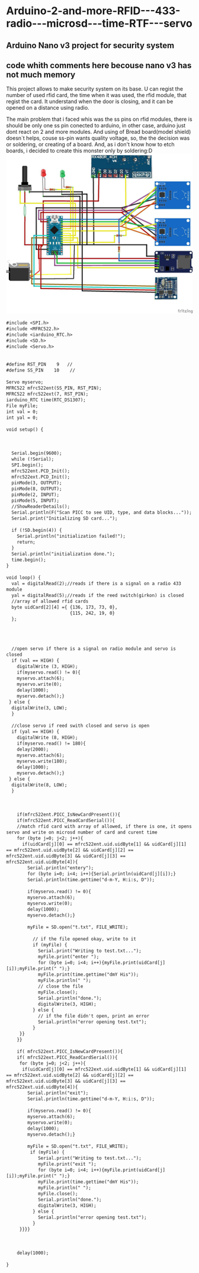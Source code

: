 # Arduino-2-and-more-RFID---433-radio---microsd---time-RTF---servo
Arduino Nano v3 project for security system
-------
code whith comments here becouse nano v3 has not much memory
-------
This project allows to make security system on its base. U can regist the number of used rfid card, the time when it was used, the rfid module, that regist the card. It understand when the door is closing, and it can be opened on a distance using radio.

The main problem that i faced whis was the ss pins on rfid modules, there is should be only one ss pin conected to arduino, in other case, arduino just dont react on 2 and more modules. And using of Bread board(model shield) doesn`t helps, couse ss-pin wants quality voltage, so, the the decision was or soldering, or creating of a board. And, as i don't know how to etch boards, i decided to create this monster only by soldering:D  
![alt text](https://github.com/VladislavKoba/Arduino-2-and-more-RFID---433-radio---microsd---time-RTF---servo/blob/master/photo_2018-04-23_16-48-35.jpg?raw=true)
```
#include <SPI.h>
#include <MFRC522.h>
#include <iarduino_RTC.h>
#include <SD.h>
#include <Servo.h>


#define RST_PIN    9   // 
#define SS_PIN    10    //

Servo myservo;
MFRC522 mfrc522ent(SS_PIN, RST_PIN);
MFRC522 mfrc522ext(7, RST_PIN);
iarduino_RTC time(RTC_DS1307);
File myFile;
int val = 0;
int yal = 0;

void setup() {
  
  
  
  Serial.begin(9600);    
  while (!Serial);    
  SPI.begin();      
  mfrc522ent.PCD_Init();  
  mfrc522ext.PCD_Init();
  pinMode(3, OUTPUT);
  pinMode(8, OUTPUT);
  pinMode(2, INPUT); 
  pinMode(5, INPUT);
  //ShowReaderDetails();  
  Serial.println(F("Scan PICC to see UID, type, and data blocks..."));
  Serial.print("Initializing SD card...");

  if (!SD.begin(4)) {
    Serial.println("initialization failed!");
    return;
  }
  Serial.println("initialization done.");
  time.begin();
}

void loop() {
  val = digitalRead(2);//reads if there is a signal on a radio 433 module
  yal = digitalRead(5);//reads if the reed switch(girkon) is closed
  //array of allowed rfid cards 
  byte uidCard[2][4] ={ {136, 173, 73, 0},
                        {115, 242, 19, 0}
  };

 


  //open servo if there is a signal on radio module and servo is closed
  if (val == HIGH) {
    digitalWrite (3, HIGH);
    if(myservo.read() != 0){
    myservo.attach(6);
    myservo.write(0);
    delay(1000);
    myservo.detach();}
 } else {
  digitalWrite(3, LOW); 
  }
  
  //close servo if reed swith closed and servo is open
  if (yal == HIGH) {
    digitalWrite (8, HIGH);
    if(myservo.read() != 180){
    delay(2000);
    myservo.attach(6);
    myservo.write(180);
    delay(1000);
    myservo.detach();}
 } else {
  digitalWrite(8, LOW); 
  }


  
    if(mfrc522ent.PICC_IsNewCardPresent()){
    if(mfrc522ent.PICC_ReadCardSerial()){
    //match rfid card with array of allowed, if there is one, it opens servo and write on microsd number of card and curent time 
    for (byte j=0; j<2; j++){
      if(uidCard[j][0] == mfrc522ent.uid.uidByte[1] && uidCard[j][1] == mfrc522ent.uid.uidByte[2] && uidCard[j][2] == mfrc522ent.uid.uidByte[3] && uidCard[j][3] == mfrc522ent.uid.uidByte[4]){
        Serial.println("entery");
        for (byte i=0; i<4; i++){Serial.println(uidCard[j][i]);}
        Serial.println(time.gettime("d-m-Y, H:i:s, D"));
        
        if(myservo.read() != 0){
        myservo.attach(6);
        myservo.write(0);
        delay(1000);
        myservo.detach();}
        
        myFile = SD.open("t.txt", FILE_WRITE);

          // if the file opened okay, write to it
          if (myFile) {
            Serial.print("Writing to test.txt...");
            myFile.print("enter ");
            for (byte i=0; i<4; i++){myFile.print(uidCard[j][i]);myFile.print(" ");}
            myFile.print(time.gettime("dmY His"));
            myFile.println(" ");
            // close the file
            myFile.close();
            Serial.println("done.");
            digitalWrite(3, HIGH);
          } else {
            // if the file didn't open, print an error
            Serial.println("error opening test.txt");
          }
     }}
    }}
     
    if( mfrc522ext.PICC_IsNewCardPresent()){
    if( mfrc522ext.PICC_ReadCardSerial()){
     for (byte j=0; j<2; j++){
      if(uidCard[j][0] == mfrc522ext.uid.uidByte[1] && uidCard[j][1] == mfrc522ext.uid.uidByte[2] && uidCard[j][2] == mfrc522ext.uid.uidByte[3] && uidCard[j][3] == mfrc522ext.uid.uidByte[4]){
        Serial.println("exit");
        Serial.println(time.gettime("d-m-Y, H:i:s, D"));
        
        if(myservo.read() != 0){
        myservo.attach(6);
        myservo.write(0);
        delay(1000);
        myservo.detach();}
        
        myFile = SD.open("t.txt", FILE_WRITE);
         if (myFile) {
            Serial.print("Writing to test.txt...");
            myFile.print("exit ");
            for (byte i=0; i<4; i++){myFile.print(uidCard[j][i]);myFile.print(" ");}
            myFile.print(time.gettime("dmY His"));
            myFile.println(" ");
            myFile.close();
            Serial.println("done.");
            digitalWrite(3, HIGH);
          } else {
            Serial.println("error opening test.txt");
          }
     }}}}

    
   
    delay(1000);
    
}
```
